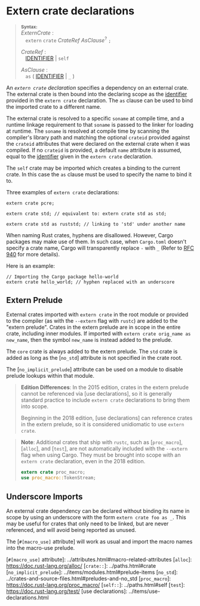 # Extern crate declarations

> **<sup>Syntax:<sup>**\
> _ExternCrate_ :\
> &nbsp;&nbsp; `extern` `crate` _CrateRef_ _AsClause_<sup>?</sup> `;`
>
> _CrateRef_ :\
> &nbsp;&nbsp; [IDENTIFIER] | `self`
>
> _AsClause_ :\
> &nbsp;&nbsp; `as` ( [IDENTIFIER] | `_` )

An _`extern crate` declaration_ specifies a dependency on an external crate.
The external crate is then bound into the declaring scope as the [identifier]
provided in the `extern crate` declaration. The `as` clause can be used to
bind the imported crate to a different name.

The external crate is resolved to a specific `soname` at compile time, and a
runtime linkage requirement to that `soname` is passed to the linker for
loading at runtime. The `soname` is resolved at compile time by scanning the
compiler's library path and matching the optional `crateid` provided against
the `crateid` attributes that were declared on the external crate when it was
compiled. If no `crateid` is provided, a default `name` attribute is assumed,
equal to the [identifier] given in the `extern crate` declaration.

The `self` crate may be imported which creates a binding to the current crate.
In this case the `as` clause must be used to specify the name to bind it to.

Three examples of `extern crate` declarations:

```rust,ignore
extern crate pcre;

extern crate std; // equivalent to: extern crate std as std;

extern crate std as ruststd; // linking to 'std' under another name
```

When naming Rust crates, hyphens are disallowed. However, Cargo packages may
make use of them. In such case, when `Cargo.toml` doesn't specify a crate name,
Cargo will transparently replace `-` with `_` (Refer to [RFC 940] for more
details).

Here is an example:

```rust,ignore
// Importing the Cargo package hello-world
extern crate hello_world; // hyphen replaced with an underscore
```

## Extern Prelude

External crates imported with `extern crate` in the root module or provided to
the compiler (as with the `--extern` flag with `rustc`) are added to the
"extern prelude". Crates in the extern prelude are in scope in the entire
crate, including inner modules. If imported with `extern crate orig_name as
new_name`, then the symbol `new_name` is instead added to the prelude.

The `core` crate is always added to the extern prelude. The `std` crate
is added as long as the [`no_std`] attribute is not specified in the crate root.

The [`no_implicit_prelude`] attribute can be used on a module to disable
prelude lookups within that module.

> **Edition Differences**: In the 2015 edition, crates in the extern prelude
> cannot be referenced via [use declarations], so it is generally standard
> practice to include `extern crate` declarations to bring them into scope.
>
> Beginning in the 2018 edition, [use declarations] can reference crates in
> the extern prelude, so it is considered unidiomatic to use `extern crate`.

> **Note**: Additional crates that ship with `rustc`, such as [`proc_macro`],
> [`alloc`], and [`test`], are not automatically included with the `--extern`
> flag when using Cargo. They must be brought into scope with an `extern
> crate` declaration, even in the 2018 edition.
>
> ```rust
> extern crate proc_macro;
> use proc_macro::TokenStream;
> ```

<!--
The proc_macro/alloc/test limitation may be lifted if the `--extern`
flag is stabilized and used. See tracking issue
https://github.com/rust-lang/rust/issues/57288 and the unstable
`--extern` flag added in https://github.com/rust-lang/rust/pull/54116.
-->

## Underscore Imports

An external crate dependency can be declared without binding its name in scope
by using an underscore with the form `extern crate foo as _`. This may be
useful for crates that only need to be linked, but are never referenced, and
will avoid being reported as unused.

The [`#[macro_use]` attribute] will work as usual and import the macro names
into the macro-use prelude.

[IDENTIFIER]: ../identifiers.html
[RFC 940]: https://github.com/rust-lang/rfcs/blob/master/text/0940-hyphens-considered-harmful.md
[`#[macro_use]` attribute]: ../attributes.html#macro-related-attributes
[`alloc`]: https://doc.rust-lang.org/alloc/
[`crate::`]: ../paths.html#crate
[`no_implicit_prelude`]: ../items/modules.html#prelude-items
[`no_std`]: ../crates-and-source-files.html#preludes-and-no_std
[`proc_macro`]: https://doc.rust-lang.org/proc_macro/
[`self::`]: ../paths.html#self
[`test`]: https://doc.rust-lang.org/test/
[use declarations]: ../items/use-declarations.html
